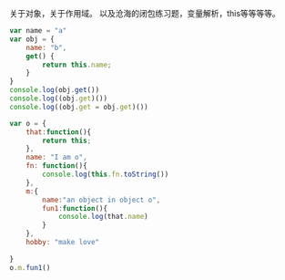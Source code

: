 关于对象，关于作用域。
以及沧海的闭包练习题，变量解析，this等等等等。
```javascript
var name = "a"
var obj = {
	name: "b",
	get() {
		return this.name;
	}
}
console.log(obj.get())
console.log((obj.get)())
console.log((obj.get = obj.get)())
```




```javascript
var o = {
	that:function(){
		return this;
	},
	name: "I am o",
	fn: function(){
		console.log(this.fn.toString())
	},
	m:{ 
		name:"an object in object o",
		fun1:function(){
			console.log(that.name)
		}
	},
	hobby: "make love"
	
}
o.m.fun1()
```

```javascript
```

```javascript
```